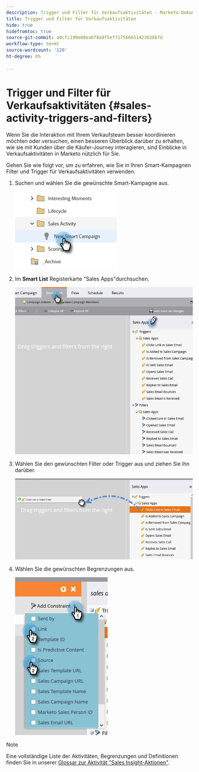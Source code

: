 ```yaml
---
description: Trigger und Filter für Verkaufsaktivitäten - Marketo-Dokumente - Produktdokumentation
title: Trigger und Filter für Verkaufsaktivitäten
hide: true
hidefromtoc: true
source-git-commit: a0cfc190e00ea6f8a9f5ef717566651423638b7d
workflow-type: tm+mt
source-wordcount: '120'
ht-degree: 0%

---
```


# Trigger und Filter für Verkaufsaktivitäten {#sales-activity-triggers-and-filters}

Wenn Sie die Interaktion mit Ihrem Verkaufsteam besser koordinieren möchten oder versuchen, einen besseren Überblick darüber zu erhalten, wie sie mit Kunden über die Käufer-Journey interagieren, sind Einblicke in Verkaufsaktivitäten in Marketo nützlich für Sie.

Gehen Sie wie folgt vor, um zu erfahren, wie Sie in Ihren Smart-Kampagnen Filter und Trigger für Verkaufsaktivitäten verwenden.

1. Suchen und wählen Sie die gewünschte Smart-Kampagne aus.

   ![](assets/sales-activity-triggers-and-filters-1.png)

1. Im **Smart List** Registerkarte &quot;Sales Apps&quot;durchsuchen.

   ![](assets/sales-activity-triggers-and-filters-2.png)

1. Wählen Sie den gewünschten Filter oder Trigger aus und ziehen Sie ihn darüber.

   ![](assets/sales-activity-triggers-and-filters-3.png)

1. Wählen Sie die gewünschten Begrenzungen aus.

   ![](assets/sales-activity-triggers-and-filters-4.png)

>[!NOTE]
>
>Eine vollständige Liste der Aktivitäten, Begrenzungen und Definitionen finden Sie in unserer [Glossar zur Aktivität &quot;Sales Insight-Aktionen&quot;](/help/marketo/product-docs/marketo-sales-insight/actions/marketo/sales-insight-actions-activity-glossary.md).
